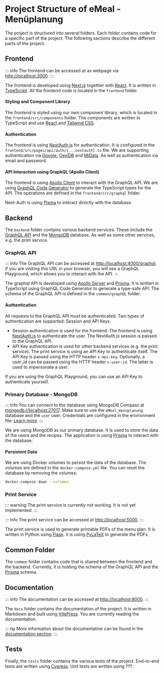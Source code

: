 # Project Structure of eMeal - Menüplanung

The project is structured into several folders. Each folder contains code for a specific part of the project. The
following sections describe the different parts of the project.

## Frontend

::: info
The frontend can be accessed at as webpage via [http://localhost:3000](http://localhost:3000).
:::

The frontend is developed using [Next.js](https://nextjs.org/) together with [React](https://reactjs.org/). It is
written in [TypeScript](https://www.typescriptlang.org/). All the frontend code is located in the `frontend` folder.

#### Styling and Component Library

The frontend is styled using our own component library, which is located in the `frontend/src/components` folder. The
components are written in TypeScript and use [React](https://reactjs.org/) and [Tailwind CSS](https://tailwindcss.com/).

#### Authentication

The frontend is using [NextAuth.js](https://next-auth.js.org/) for authentication. It is configured in the
`frontend/src/pages/api/auth/[...nextauth].ts` file. We are supporting authentication
via [Google](https://google.com/), [CeviDB](https://db.cevi.ch/) and [MiData](https://db.scout.ch/). As well as
authentication via email and password.

#### API Interaction using GraphQL (Apollo Client)

The frontend is using [Apollo Client](https://www.apollographql.com/docs/react/) to interact with the GraphQL API. We
are using [GraphQL Code Generator](https://graphql-code-generator.com/) to generate the TypeScript types for the API.
The operations are defined in the `frontend/src/graphql` folder.

Next-Auth is using [Pisma](https://www.prisma.io/) to interact directly with the database.

## Backend

The `backend` folder contains various backend services. These include the [GraphQL API](https://graphql.org/) and
the [MongoDB](https://www.mongodb.com/) database. As well as some other services, e.g. the print service.

### GraphQL API

::: info
The GraphQL API can be accessed at [http://localhost:4000/graphql](http://localhost:4000/graphql). If you are visiting
this URL in your browser, you will see a GraphQL Playground, which allows you to interact with the API.
:::

The graphql API is developed using [Apollo Server](https://www.apollographql.com/docs/apollo-server/)
and [Prisma](https://www.prisma.io/). It is written in TypeScript using GraphQL Code Generator to generate a type-safe
API. The schema of the GraphQL API is defined in the `common/graphQL` folder.

#### Authentication

All requests to the GraphQL API must be authenticated. Two types of authentication are supported: Session and API Keys.

- Session authentication is used for the frontend. The frontend is using [NextAuth.js](https://next-auth.js.org/) to
  authenticate the user. The NextAuth.js session is passed to the GraphQL API.
- API Key authentication is used for other backend services (e.g. the print service). The print service is using an API
  Key to authenticate itself. The API Key is passed using the HTTP header `x-api-key`. Optionally, a user_id can be
  passed using the HTTP header `x-user-id`. The latter is used to impersonate a user.

If you are using the GraphQL Playground, you can use an API Key to authenticate yourself.

### Primary Database - MongoDB

::: info
You can connect to the database using MongoDB Compass at [mongodb://localhost:27017](mongodb://localhost:27017).
Make sure to use the `eMeal_menuplanung` database and the `user` user. Credentials are configured in the
environment file: [Learn more](/docs/development-environment#environment-variables).
:::

We are using MongoDB as our primary database. It is used to store the data of the users and the recipes.
The application is using [Prisma](https://www.prisma.io/) to interact with the database.

#### Persistent Data

We are using Docker volumes to persist the data of the database. The volumes are defined in the
`docker-compose.yml` file. You can reset the database by removing the volumes: 

```bash
docker-compose down --volumes
```



### Print Service

::: warning
The print service is currently not working. It is not yet implemented.
:::

::: info
The print service can be accessed at [http://localhost:5000](http://localhost:5000).
:::

The print service is used to generate printable PDFs of the menu plan. It is written in Python
using [Flask](https://flask.palletsprojects.com/). It is using [PyLaTeX](https://jeltef.github.io/PyLaTeX/current/)
to generate the PDFs.

## Common Folder

The `common` folder contains code that is shared between the frontend and the backend. Currently, it is holding the
schema of the GraphQL API and the [Prisma](https://www.prisma.io/) schema.

## Documentation

::: info
The documentation can be accessed at [http://localhost:8000](http://localhost:8000).
:::

The `docs` folder contains the documentation of the project. It is written in Markdown and built using
[VitePress](https://vitepress.vuejs.org/). You are currently reading the documentation.

::: tip
More information about the documentation can be found in the [documentation section](/docs/).
:::

## Tests

Finally, the `tests` folder contains the various tests of the project. End-to-end tests are written using
[Cypress](https://www.cypress.io/). Unit tests are written using ???.